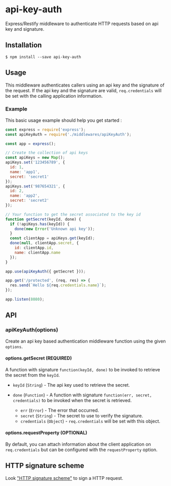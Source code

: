 # api-key-auth

Express/Restify middleware to authenticate HTTP requests based on api key and signature.

## Installation

```
$ npm install --save api-key-auth
```

## Usage

This middleware authenticates callers using an api key and the signature of the request. If the api key and the signature are valid, `req.credentials` will be set with the calling application information.

### Example

This basic usage example should help you get started :

```javascript
const express = require('express');
const apiKeyAuth = require('./middlewares/apiKeyAuth');

const app = express();

// Create the collection of api keys
const apiKeys = new Map();
apiKeys.set('123456789', {
  id: 1,
  name: 'app1',
  secret: 'secret1'
});
apiKeys.set('987654321', {
  id: 2,
  name: 'app2',
  secret: 'secret2'
});

// Your function to get the secret associated to the key id
function getSecret(keyId, done) {
  if (!apiKeys.has(keyId)) {
    done(new Error('Unknown api key'));
  }
  const clientApp = apiKeys.get(keyId);
  done(null, clientApp.secret, {
    id: clientApp.id,
    name: clientApp.name
  });
}

app.use(apiKeyAuth({ getSecret }));

app.get('/protected', (req, res) => {
  res.send(`Hello ${req.credentials.name}`);
});

app.listen(8080);
```

## API

### apiKeyAuth(options)

Create an api key based authentication middleware function using the given `options`.

#### options.getSecret (REQUIRED)

A function with signature `function(keyId, done)` to be invoked to retrieve the secret from the `keyId`.

* `keyId` (`String`) - The api key used to retrieve the secret.
* `done` (`Function`) - A function with signature `function(err, secret, credentials)` to be invoked when the secret is retrieved.

  * `err` (`Error`) - The error that occurred.
  * `secret` (`String`) - The secret to use to verify the signature.
  * `credentials` (`Object`) - `req.credentials` will be set with this object.

#### options.requestProperty (OPTIONAL)

By default, you can attach information about the client application on `req.credentials` but can be configured with the `requestProperty` option.

## HTTP signature scheme

Look ["HTTP signature scheme"](signature.md) to sign a HTTP request.
